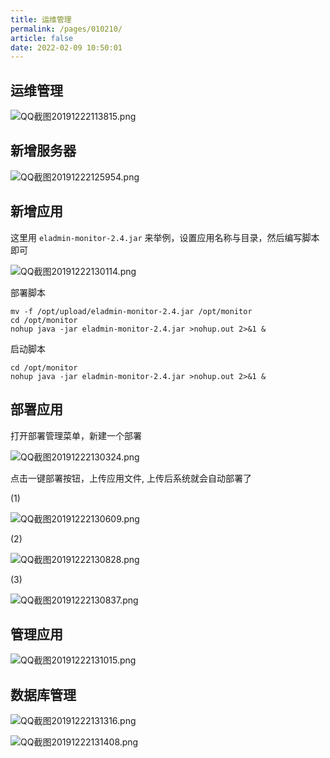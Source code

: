 ```yaml
---
title: 运维管理
permalink: /pages/010210/
article: false
date: 2022-02-09 10:50:01
---
```

## 运维管理

![QQ截图20191222113815.png](https://i.loli.net/2019/12/22/b769oHckuaKdlpA.png)

## 新增服务器

![QQ截图20191222125954.png](https://i.loli.net/2019/12/22/Jnwz1BsG8RbtOvf.png)

## 新增应用

这里用 `eladmin-monitor-2.4.jar` 来举例，设置应用名称与目录，然后编写脚本即可

![QQ截图20191222130114.png](https://i.loli.net/2019/12/22/KbVPO2fL45wsBQE.png)

部署脚本

```shell script
mv -f /opt/upload/eladmin-monitor-2.4.jar /opt/monitor
cd /opt/monitor
nohup java -jar eladmin-monitor-2.4.jar >nohup.out 2>&1 &
```

启动脚本
```shell script
cd /opt/monitor
nohup java -jar eladmin-monitor-2.4.jar >nohup.out 2>&1 &
```

## 部署应用

打开部署管理菜单，新建一个部署

![QQ截图20191222130324.png](https://i.loli.net/2019/12/22/9DQjJxbXhsoU8Rq.png)

点击一键部署按钮，上传应用文件, 上传后系统就会自动部署了

(1)

![QQ截图20191222130609.png](https://i.loli.net/2019/12/22/7fl2Trp5EI64kD3.png)

(2)

![QQ截图20191222130828.png](https://i.loli.net/2019/12/22/Fgz5hRA4DaJB13X.png)

(3)

![QQ截图20191222130837.png](https://i.loli.net/2019/12/22/XPlk9uZOpY5BLvj.png)

## 管理应用

![QQ截图20191222131015.png](https://i.loli.net/2019/12/22/OnNesHbBcZypWUC.png)

## 数据库管理

![QQ截图20191222131316.png](https://i.loli.net/2019/12/22/kI1uxbnmKFS4JEf.png)

![QQ截图20191222131408.png](https://i.loli.net/2019/12/22/bWLjREBy1eMQ2Gi.png)

<Vssue :title="$title" />

